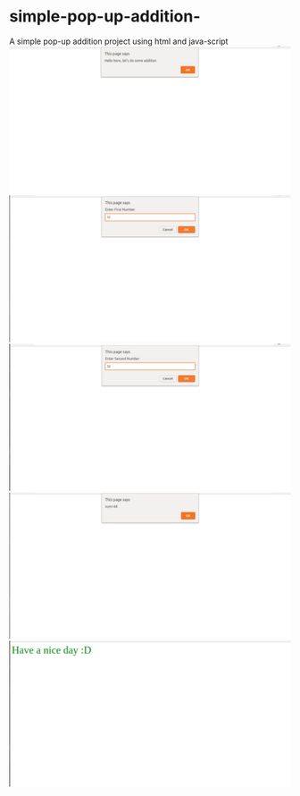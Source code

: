 # simple-pop-up-addition-
A simple pop-up addition project using html and java-script
![](sample1.jpg)
![](sample2.jpg)
![](sample3.jpg)
![](sample4.jpg)
![](sample5.jpg)
